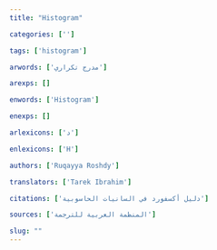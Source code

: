 ```yaml
---
title: "Histogram"

categories: ['']

tags: ['histogram']

arwords: ['مدرج تكراري']

arexps: []

enwords: ['Histogram']

enexps: []

arlexicons: ['د']

enlexicons: ['H']

authors: ['Ruqayya Roshdy']

translators: ['Tarek Ibrahim']

citations: ['دليل أكسفورد في السانيات الحاسوبية']

sources: ['المنظمة العربية للترجمة']

slug: ""
---
```

